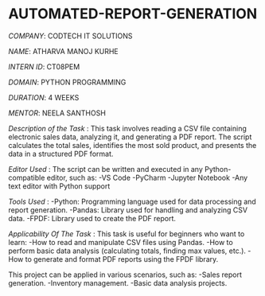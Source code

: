 # AUTOMATED-REPORT-GENERATION

*COMPANY*: CODTECH IT SOLUTIONS

*NAME*: ATHARVA MANOJ KURHE

*INTERN ID*: CT08PEM

*DOMAIN*: PYTHON PROGRAMMING

*DURATION*: 4 WEEKS

*MENTOR*: NEELA SANTHOSH

*Description of the Task* : This task involves reading a CSV file containing electronic sales data, analyzing it, and generating a PDF report. The script calculates the total sales, identifies the most sold product, and presents the data in a structured PDF format.

*Editor Used* : The script can be written and executed in any Python-compatible editor, such as:
-VS Code
-PyCharm
-Jupyter Notebook
-Any text editor with Python support

*Tools Used* : 
-Python: Programming language used for data processing and report generation.
-Pandas: Library used for handling and analyzing CSV data.
-FPDF: Library used to create the PDF report.

*Applicability Of The Task* : This task is useful for beginners who want to learn:
-How to read and manipulate CSV files using Pandas.
-How to perform basic data analysis (calculating totals, finding max values, etc.).
-How to generate and format PDF reports using the FPDF library.

This project can be applied in various scenarios, such as:
-Sales report generation.
-Inventory management.
-Basic data analysis projects.
